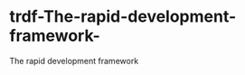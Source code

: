 trdf-The-rapid-development-framework-
=====================================

The rapid development framework
